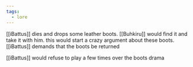 ```yaml
---
tags:
  - lore
---
```

[[iBattus]] dies and drops some leather boots. [[Buhkiru]] would find it and take it with him. this would start a crazy argument about these boots. [[iBattus]] demands that the boots be returned

[[iBattus]] would refuse to play a few times over the boots drama

